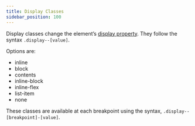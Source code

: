 ```yaml
---
title: Display Classes
sidebar_position: 100
---
```


Display classes change the element’s [display property](https://developer.mozilla.org/en-US/docs/Web/CSS/display). They follow the syntax `.display--[value]`.

Options are:

- inline
- block
- contents
- inline-block
- inline-flex
- list-item
- none

These classes are available at each breakpoint using the syntax, `.display--[breakpoint]-[value]`.
